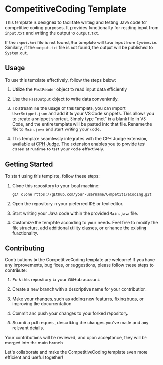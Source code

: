 <div class="markdown prose w-full break-words dark:prose-invert dark">
   <h1>CompetitiveCoding Template</h1>
   <p>This template is designed to facilitate writing and testing Java code for competitive coding purposes. It provides functionality for reading input from <code>input.txt</code> and writing the output to <code>output.txt</code>.</p>
   <p>If the <code>input.txt</code> file is not found, the template will take input from <code>System.in</code>. Similarly, if the <code>output.txt</code> file is not found, the output will be published to <code>System.out</code>.</p>
   <h2>Usage</h2>
   <p>To use this template effectively, follow the steps below:</p>
   <ol>
      <li>
         <p>Utilize the <code>FastReader</code> object to read input data efficiently.</p>
      </li>
      <li>
         <p>Use the <code>FastOutput</code> object to write data conveniently.</p>
      </li>
      <li>
         <p>To streamline the usage of this template, you can import <code>UserSnippet.json</code> and add it to your VS Code snippets. This allows you to create a snippet shortcut. Simply type "mct" in a blank file in VS Code, and the entire template will be pasted into that file. Rename the file to <code>Main.java</code> and start writing your code.</p>
      </li>
      <li>
         <p>This template seamlessly integrates with the CPH Judge extension, available at <a href="https://marketplace.visualstudio.com/items?itemName=DivyanshuAgrawal.competitive-programming-helper" target="_new">CPH Judge</a>. The extension enables you to provide test cases at runtime to test your code effectively.</p>
      </li>
   </ol>
   <h2>Getting Started</h2>
   <p>To start using this template, follow these steps:</p>
   <ol>
      <li>
         <p>Clone this repository to your local machine:</p>
         <pre><div class="p-4 overflow-y-auto"><code class="!whitespace-pre hljs language-shell">git clone https://github.com/your-username/CompetitiveCoding.git
</code></div></pre>
      </li>
      <li>
         <p>Open the repository in your preferred IDE or text editor.</p>
      </li>
      <li>
         <p>Start writing your Java code within the provided <code>Main.java</code> file.</p>
      </li>
      <li>
         <p>Customize the template according to your needs. Feel free to modify the file structure, add additional utility classes, or enhance the existing functionality.</p>
      </li>
   </ol>
   <h2>Contributing</h2>
   <p>Contributions to the CompetitiveCoding template are welcome! If you have any improvements, bug fixes, or suggestions, please follow these steps to contribute:</p>
   <ol>
      <li>
         <p>Fork this repository to your GitHub account.</p>
      </li>
      <li>
         <p>Create a new branch with a descriptive name for your contribution.</p>
      </li>
      <li>
         <p>Make your changes, such as adding new features, fixing bugs, or improving the documentation.</p>
      </li>
      <li>
         <p>Commit and push your changes to your forked repository.</p>
      </li>
      <li>
         <p>Submit a pull request, describing the changes you've made and any relevant details.</p>
      </li>
   </ol>
   <p>Your contributions will be reviewed, and upon acceptance, they will be merged into the main branch.</p>
   <p>Let's collaborate and make the CompetitiveCoding template even more efficient and useful together!</p>
</div>

